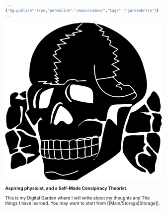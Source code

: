 ```yaml
---
{"dg-publish":true,"permalink":"/main/index/","tags":["gardenEntry"]}
---
```


![Logo](src/site/notes/assets/logo.png)

**Aspiring physicist, and a Self-Made Consipiracy Theorist.**

This is my Digital Garden where I will write about my thoughts and The things I  have learned. You may want to start from [[Main/Storage\|Storage]].

